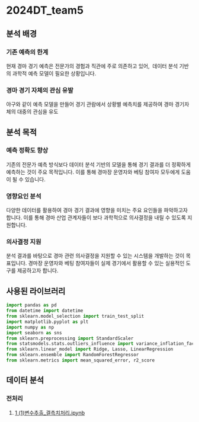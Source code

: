 # 2024DT_team5
## 분석 배경
### 기존 예측의 한계
현재 경마 경기 예측은 전문가의 경험과 직관에 주로 의존하고 있어, 
데이터 분석 기반의 과학적 예측 모델이 필요한 상황입니다.
### 경마 경기 자체의 관심 유발
야구와 같이 예측 모델을 만들어 경기 관람에서 상황별 예측치를 제공하여
경마 경기자체의 대중의 관심을 유도
## 분석 목적
### 예측 정확도 향상
기존의 전문가 예측 방식보다 데이터 분석 기반의 모델을 통해 경기 결과를 더 정확하게 예측하는 것이 주요 목적입니다. 이를 통해 경마장 운영자와 베팅 참여자 모두에게 도움이 될 수 있습니다.
### 영향요인 분석
다양한 데이터를 활용하여 경마 경기 결과에 영향을 미치는 주요 요인들을 파악하고자 합니다. 이를 통해 경마 산업 관계자들이 보다 과학적으로 의사결정을 내릴 수 있도록 지원합니다.
### 의사결정 지원
분석 결과를 바탕으로 경마 관련 의사결정을 지원할 수 있는 시스템을 개발하는 것이 목표입니다. 경마장 운영자와 베팅 참여자들이 실제 경기에서 활용할 수 있는 실용적인 도구를 제공하고자 합니다.

## 사용된 라이브러리
```python
import pandas as pd
from datetime import datetime
from sklearn.model_selection import train_test_split
import matplotlib.pyplot as plt
import numpy as np
import seaborn as sns
from sklearn.preprocessing import StandardScaler
from statsmodels.stats.outliers_influence import variance_inflation_factor
from sklearn.linear_model import Ridge, Lasso, LinearRegression
from sklearn.ensemble import RandomForestRegressor
from sklearn.metrics import mean_squared_error, r2_score
```

## 데이터 분석
### 전처리
1. [1 (1)변수추출_결측치처리.ipynb](./1%20(1)%EB%B3%80%EC%88%98%EC%B6%94%EC%B6%9C_%EA%B2%B0%EC%B8%A1%EC%B9%98%EC%B2%98%EB%A6%AC.ipynb)


